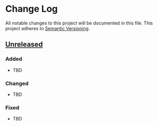 # Change Log

All notable changes to this project will be documented in this file.
This project adheres to [Semantic Versioning][semver].


## [Unreleased][unreleased]

### Added
- TBD

### Changed
- TBD

### Fixed
- TBD


[semver]: http://semver.org

[unreleased]: https://github.com/cverges/rsync4j/compare/12345678...HEAD
